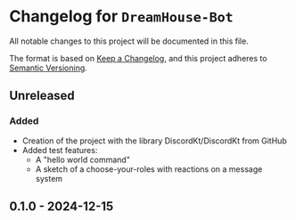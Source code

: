 # Changelog for `DreamHouse-Bot`

All notable changes to this project will be documented in this file.

The format is based on [Keep a Changelog](https://keepachangelog.com/en/1.0.0/),
and this project adheres to [Semantic Versioning](https://semver.org/spec/v2.0.0.html).

## Unreleased

### Added

- Creation of the project with the library DiscordKt/DiscordKt from GitHub
- Added test features:
  - A "hello world command"
  - A sketch of a choose-your-roles with reactions on a message system 

## 0.1.0 - 2024-12-15